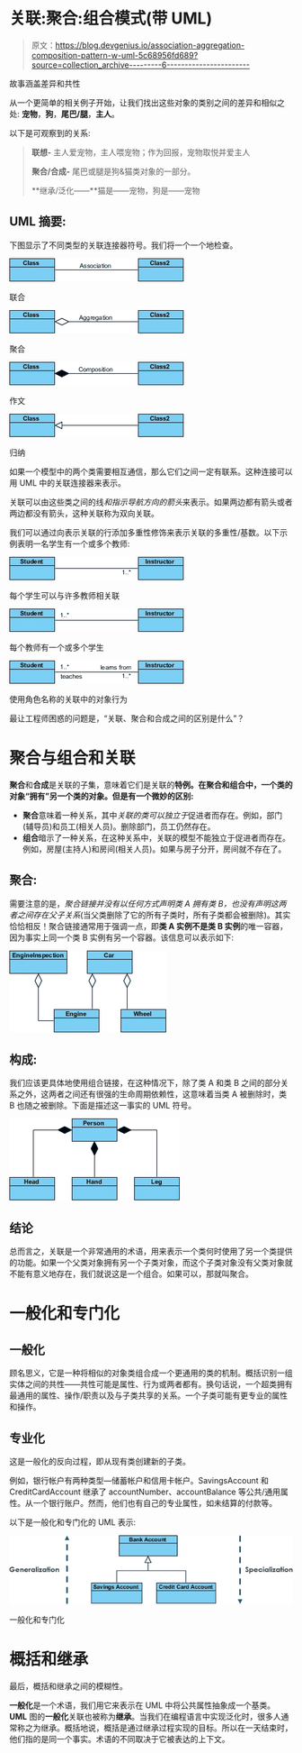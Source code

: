 # 关联:聚合:组合模式(带 UML)

> 原文：<https://blog.devgenius.io/association-aggregation-composition-pattern-w-uml-5c68956fd689?source=collection_archive---------6----------------------->

故事涵盖差异和共性

从一个更简单的相关例子开始，让我们找出这些对象的类别之间的差异和相似之处:
**宠物**，**狗**，**尾巴/腿**，**主人**。

以下是可观察到的关系:

> **联想-** 主人爱宠物，主人喂宠物；作为回报，宠物取悦并爱主人
> 
> **聚合/合成-** 尾巴或腿是狗&猫类对象的一部分。
> 
> **继承/泛化——**猫是——宠物，狗是——宠物

## UML 摘要:

下图显示了不同类型的关联连接器符号。我们将一个一个地检查。

![](img/eab505424b58fa3ee923b4b7d95c5b16.png)

联合

![](img/ed58460b4a96441ec79827316f1bf5e9.png)

聚合

![](img/5272d1782689e7312e47ed967fb96871.png)

作文

![](img/19d89be172eb259e151611590c9486ed.png)

归纳

如果一个模型中的两个类需要相互通信，那么它们之间一定有联系。这种连接可以用 UML 中的关联连接器来表示。

关联可以由这些类之间的线*和指示导航方向的箭头*来表示。如果两边都有箭头或者两边都没有箭头，这种关联称为双向关联。

我们可以通过向表示关联的行添加多重性修饰来表示关联的多重性/基数。以下示例表明一名学生有一个或多个教师:

![](img/3c374c1d314adeb588aa198f1160baa7.png)

每个学生可以与许多教师相关联

![](img/e347103bdf8061da90c5cde5d940ff3b.png)

每个教师有一个或多个学生

![](img/69f8efc685d7415cdc036ed7882c7766.png)

使用角色名称的关联中的对象行为

最让工程师困惑的问题是，“关联、聚合和合成之间的区别是什么”？

# 聚合与组合和关联

**聚合**和**合成**是关联的子集，意味着它们是关联的**特例。在聚合和组合中，一个类的对象“拥有”另一个类的对象。但是有一个微妙的区别:**

*   **聚合**意味着一种关系，其中*关联的类可以独立于*促进者而存在。例如，部门(辅导员)和员工(相关人员)。删除部门，员工仍然存在。
*   **组合**暗示了一种关系，在这种关系中，关联的模型不能独立于促进者而存在。
    例如，房屋(主持人)和房间(相关人员)。如果与房子分开，房间就不存在了。

## 聚合:

需要注意的是，*聚合链接并没有以任何方式声明类 A 拥有类 B，也没有声明这两者之间存在父子关系*(当父类删除了它的所有子类时，所有子类都会被删除)。其实恰恰相反！聚合链接通常用于强调一点，即**类 A 实例不是类 B 实例**的唯一容器，因为事实上同一个类 B 实例有另一个容器。该信息可以表示如下:

![](img/a895119efd2fe5b94622bede92019785.png)

## 构成:

我们应该更具体地使用组合链接，在这种情况下，除了类 A 和类 B 之间的部分关系之外，这两者之间还有很强的生命周期依赖性，这意味着当类 A 被删除时，类 B 也随之被删除。下面是描述这一事实的 UML 符号。

![](img/24c3bd3a4d1ddd5ae72c0b9729a02b5b.png)

## 结论

总而言之，关联是一个非常通用的术语，用来表示一个类何时使用了另一个类提供的功能。如果一个父类对象拥有另一个子类对象，而这个子类对象没有父类对象就不能有意义地存在，我们就说这是一个组合。如果可以，那就叫聚合。

# 一般化和专门化

## **一般化**

顾名思义，它是一种将相似的对象类组合成一个更通用的类的机制。概括识别一组实体之间的共性——共性可能是属性、行为或两者都有。换句话说，一个超类拥有最通用的属性、操作/职责以及与子类共享的关系。一个子类可能有更专业的属性和操作。

## **专业化**

这是一般化的反向过程，即从现有类创建新的子类。

例如，银行帐户有两种类型—储蓄帐户和信用卡帐户。SavingsAccount 和 CreditCardAccount 继承了 accountNumber、accountBalance 等公共/通用属性。从一个银行账户。然而，他们也有自己的专业属性，如未结算的付款等。

以下是一般化和专门化的 UML 表示:

![](img/57347e0062820491e1011557cfa014ec.png)

一般化和专门化

# 概括和继承

最后，概括和继承之间的模糊性。

**一般化**是一个术语，我们用它来表示在 UML 中将公共属性抽象成一个基类。 **UML** 图的**一般化**关联也被称为**继承**。当我们在编程语言中实现泛化时，很多人通常称之为继承。概括地说，概括是通过继承过程实现的目标。所以在一天结束时，他们指的是同一个事实。术语的不同取决于它被表达的上下文。